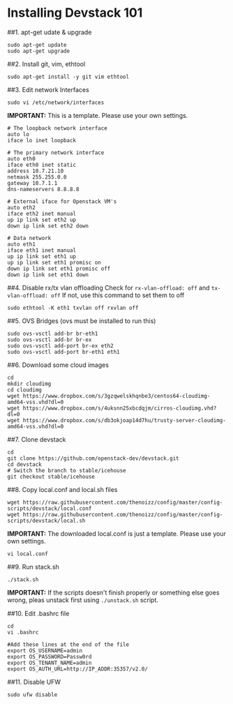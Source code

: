 Installing Devstack 101
=======================

##1. apt-get udate & upgrade
```
sudo apt-get update
sudo apt-get upgrade
```

##2. Install git, vim, ethtool
```
sudo apt-get install -y git vim ethtool
```

##3. Edit network Interfaces
```
sudo vi /etc/network/interfaces
```

**IMPORTANT:** This is a template. Please use your own settings.
```
# The loopback network interface
auto lo
iface lo inet loopback

# The primary network interface
auto eth0
iface eth0 inet static
address 10.7.21.10
netmask 255.255.0.0
gateway 10.7.1.1
dns-nameservers 8.8.8.8

# External iface for Openstack VM's
auto eth2
iface eth2 inet manual
up ip link set eth2 up
down ip link set eth2 down

# Data network
auto eth1
iface eth1 inet manual
up ip link set eth1 up
up ip link set eth1 promisc on
down ip link set eth1 promisc off
down ip link set eth1 down
```

##4. Disable rx/tx vlan offloading
Check for ```rx-vlan-offload: off``` and ```tx-vlan-offload: off```
If not, use this command to set them to off
```
sudo ethtool -K eth1 txvlan off rxvlan off
```

##5. OVS Bridges (ovs must be installed to run this)
```
sudo ovs-vsctl add-br br-eth1
sudo ovs-vsctl add-br br-ex
sudo ovs-vsctl add-port br-ex eth2
sudo ovs-vsctl add-port br-eth1 eth1
```

##6. Download some cloud images
```
cd
mkdir cloudimg
cd cloudimg
wget https://www.dropbox.com/s/3gzqwelskhqnbe3/centos64-cloudimg-amd64-vss.vhd?dl=0
wget https://www.dropbox.com/s/4uksnn25xbcdqjm/cirros-cloudimg.vhd?dl=0
wget https://www.dropbox.com/s/db3okjoap14d7hu/trusty-server-cloudimg-amd64-vss.vhd?dl=0
```
 
##7. Clone devstack
```
cd
git clone https://github.com/openstack-dev/devstack.git
cd devstack
# Switch the branch to stable/icehouse
git checkout stable/icehouse
```

##8. Copy local.conf and local.sh files
```
wget https://raw.githubusercontent.com/thenoizz/config/master/config-scripts/devstack/local.conf
wget https://raw.githubusercontent.com/thenoizz/config/master/config-scripts/devstack/local.sh
```

**IMPORTANT:** The downloaded local.conf is just a template. Please use your own settings.
```
vi local.conf
```

##9. Run stack.sh
```
./stack.sh
```
**IMPORTANT:** If the scripts doesn't finish properly or something else goes wrong, pleas unstack first using ```./unstack.sh``` script.

##10. Edit .bashrc file 
```
cd
vi .bashrc

#Add these lines at the end of the file
export OS_USERNAME=admin
export OS_PASSWORD=Passw0rd
export OS_TENANT_NAME=admin
export OS_AUTH_URL=http://IP_ADDR:35357/v2.0/
```

##11. Disable UFW
```
sudo ufw disable
```